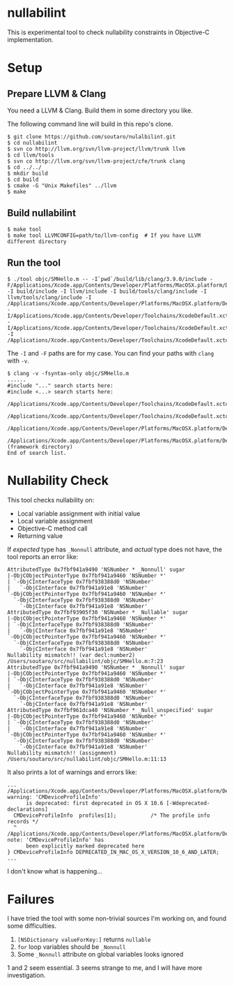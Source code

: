# nullabilint

This is experimental tool to check nullability constraints in Objective-C implementation.

# Setup

## Prepare LLVM & Clang

You need a LLVM & Clang. Build them in some directory you like.

The following command line will build in this repo's clone.

```
$ git clone https://github.com/soutaro/nulalbilint.git
$ cd nullabilint
$ svn co http://llvm.org/svn/llvm-project/llvm/trunk llvm
$ cd llvm/tools
$ svn co http://llvm.org/svn/llvm-project/cfe/trunk clang
$ cd ../../
$ mkdir build
$ cd build
$ cmake -G "Unix Makefiles" ../llvm
$ make
```

## Build nullabilint

```
$ make tool
$ make tool LLVMCONFIG=path/to/llvm-config  # If you have LLVM different directory
```

## Run the tool

```
$ ./tool objc/SMHello.m -- -I`pwd`/build/lib/clang/3.9.0/include -F/Applications/Xcode.app/Contents/Developer/Platforms/MacOSX.platform/Developer/SDKs/MacOSX10.11.sdk/System/Library/Frameworks -I build/include -I llvm/include -I build/tools/clang/include -I llvm/tools/clang/include -I /Applications/Xcode.app/Contents/Developer/Platforms/MacOSX.platform/Developer/SDKs/MacOSX10.11.sdk/usr/include -I/Applications/Xcode.app/Contents/Developer/Toolchains/XcodeDefault.xctoolchain/usr/bin/../include/c++/v1 -I/Applications/Xcode.app/Contents/Developer/Toolchains/XcodeDefault.xctoolchain/usr/bin/../lib/clang/7.3.0/include -I /Applications/Xcode.app/Contents/Developer/Toolchains/XcodeDefault.xctoolchain/usr/include
```

The `-I` and `-F` paths are for my case. You can find your paths with `clang` with `-v`.

```
$ clang -v -fsyntax-only objc/SMHello.m
......
#include "..." search starts here:
#include <...> search starts here:
 /Applications/Xcode.app/Contents/Developer/Toolchains/XcodeDefault.xctoolchain/usr/bin/../lib/clang/7.3.0/include
 /Applications/Xcode.app/Contents/Developer/Toolchains/XcodeDefault.xctoolchain/usr/include
 /Applications/Xcode.app/Contents/Developer/Platforms/MacOSX.platform/Developer/SDKs/MacOSX10.11.sdk/usr/include
 /Applications/Xcode.app/Contents/Developer/Platforms/MacOSX.platform/Developer/SDKs/MacOSX10.11.sdk/System/Library/Frameworks (framework directory)
End of search list.
```

# Nullability Check

This tool checks nullability on:

* Local variable assignment with initial value
* Local variable assignment
* Objective-C method call
* Returning value

If *expected* type has `_Nonnull` attribute, and *actual* type does not have, the tool reports an error like:

```
AttributedType 0x7fbf941a9490 'NSNumber * _Nonnull' sugar
|-ObjCObjectPointerType 0x7fbf941a9460 'NSNumber *'
| `-ObjCInterfaceType 0x7fbf938388d0 'NSNumber'
|   `-ObjCInterface 0x7fbf941a91e8 'NSNumber'
`-ObjCObjectPointerType 0x7fbf941a9460 'NSNumber *'
  `-ObjCInterfaceType 0x7fbf938388d0 'NSNumber'
    `-ObjCInterface 0x7fbf941a91e8 'NSNumber'
AttributedType 0x7fbf93905f30 'NSNumber * _Nullable' sugar
|-ObjCObjectPointerType 0x7fbf941a9460 'NSNumber *'
| `-ObjCInterfaceType 0x7fbf938388d0 'NSNumber'
|   `-ObjCInterface 0x7fbf941a91e8 'NSNumber'
`-ObjCObjectPointerType 0x7fbf941a9460 'NSNumber *'
  `-ObjCInterfaceType 0x7fbf938388d0 'NSNumber'
    `-ObjCInterface 0x7fbf941a91e8 'NSNumber'
Nullability mismatch!! (var decl:number2)
/Users/soutaro/src/nullabilint/objc/SMHello.m:7:23
AttributedType 0x7fbf941a9490 'NSNumber * _Nonnull' sugar
|-ObjCObjectPointerType 0x7fbf941a9460 'NSNumber *'
| `-ObjCInterfaceType 0x7fbf938388d0 'NSNumber'
|   `-ObjCInterface 0x7fbf941a91e8 'NSNumber'
`-ObjCObjectPointerType 0x7fbf941a9460 'NSNumber *'
  `-ObjCInterfaceType 0x7fbf938388d0 'NSNumber'
    `-ObjCInterface 0x7fbf941a91e8 'NSNumber'
AttributedType 0x7fbf961dca40 'NSNumber * _Null_unspecified' sugar
|-ObjCObjectPointerType 0x7fbf941a9460 'NSNumber *'
| `-ObjCInterfaceType 0x7fbf938388d0 'NSNumber'
|   `-ObjCInterface 0x7fbf941a91e8 'NSNumber'
`-ObjCObjectPointerType 0x7fbf941a9460 'NSNumber *'
  `-ObjCInterfaceType 0x7fbf938388d0 'NSNumber'
    `-ObjCInterface 0x7fbf941a91e8 'NSNumber'
Nullability mismatch!! (assignment)
/Users/soutaro/src/nullabilint/objc/SMHello.m:11:13
```

It also prints a lot of warnings and errors like:

```
...
/Applications/Xcode.app/Contents/Developer/Platforms/MacOSX.platform/Developer/SDKs/MacOSX10.11.sdk/System/Library/Frameworks/ApplicationServices.framework/Frameworks/QD.framework/Headers/ColorSyncDeprecated.h:2034:3: warning: 'CMDeviceProfileInfo'
      is deprecated: first deprecated in OS X 10.6 [-Wdeprecated-declarations]
  CMDeviceProfileInfo  profiles[1];           /* The profile info records */
  ^
/Applications/Xcode.app/Contents/Developer/Platforms/MacOSX.platform/Developer/SDKs/MacOSX10.11.sdk/System/Library/Frameworks/ApplicationServices.framework/Frameworks/QD.framework/Headers/ColorSyncDeprecated.h:2015:3: note: 'CMDeviceProfileInfo' has
      been explicitly marked deprecated here
} CMDeviceProfileInfo DEPRECATED_IN_MAC_OS_X_VERSION_10_6_AND_LATER;
...
```

I don't know what is happening...

# Failures

I have tried the tool with some non-trivial sources I'm working on, and found some difficulties.

1. `[NSDictionary valueForKey:]` returns `nullable`
2. `for` loop variables should be `_Nonnull`
3. Some `_Nonnull` attribute on global variables looks ignored

1 and 2 seem essential. 3 seems strange to me, and I will have more investigation.
